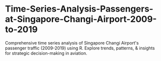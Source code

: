 # Time-Series-Analysis-Passengers-at-Singapore-Changi-Airport-2009-to-2019
Comprehensive time series analysis of Singapore Changi Airport's passenger traffic (2009-2019) using R. Explore trends, patterns, &amp; insights for strategic decision-making in aviation.
